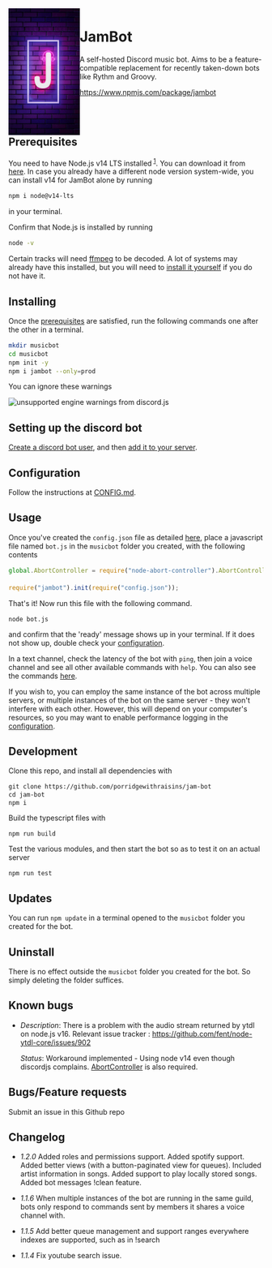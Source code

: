 <img align = "left" height = "250px" src="assets/jambot.jpg">

<h1> JamBot </h1>

A self-hosted Discord music bot. Aims to be a feature-compatible replacement for
recently taken-down bots like Rythm and Groovy.

https://www.npmjs.com/package/jambot

<br>
<br>

## Prerequisites

You need to have Node.js v14 LTS installed<sup> [1](#known-bugs)</sup>. You can download it from [here](https://nodejs.org/en/download/). In case you already have a different node version system-wide, you can install v14 for JamBot alone by running

```bash
npm i node@v14-lts
```

in your terminal.

Confirm that Node.js is installed by running

```bash
node -v
```

Certain tracks will need [ffmpeg](https://www.ffmpeg.org/) to be decoded. A lot of systems may already have this installed, but you will need to
[install it yourself](https://ffmpeg.org/download.html) if you do not have it.

## Installing

Once the [prerequisites](#prerequisites) are satisfied, run the following commands one after the
other in a terminal.

```bash
mkdir musicbot
cd musicbot
npm init -y
npm i jambot --only=prod
```

You can ignore these warnings

<img src="https://i.imgur.com/hHwdTHn.png" width=400 alt="unsupported engine warnings from discord.js">

## Setting up the discord bot

[Create a discord bot user](docs/TOKEN.md), and then [add it to your server](docs/ADDING.md).

## Configuration

Follow the instructions at [CONFIG.md](docs/CONFIG.md).

## Usage

Once you've created the `config.json` file as detailed [here](docs/CONFIG.md), place a javascript file named `bot.js` in
the `musicbot` folder you created, with the following contents

```js
global.AbortController = require("node-abort-controller").AbortController;

require("jambot").init(require("config.json"));
```

That's it! Now run this file with the following command.

```
node bot.js
```

and confirm that the 'ready' message shows up in your terminal. If it does not show up, double check your [configuration](docs/CONFIG.md).

In a text channel, check the latency of the bot with `ping`, then join a voice channel and see all other available commands with `help`.
You can also see the commands [here](docs/COMMANDS.MD).

If you wish to, you can employ the same instance of the bot across multiple servers, or multiple instances of the bot on the same server - they won't interfere with each other. However, this will depend on your computer's resources, so you may want to enable performance logging in the [configuration](docs/CONFIG.md).

## Development

Clone this repo, and install all dependencies with

```
git clone https://github.com/porridgewithraisins/jam-bot
cd jam-bot
npm i
```

Build the typescript files with

```
npm run build
```

Test the various modules, and then start the bot so as to test it on an actual server

```
npm run test
```

## Updates

You can run `npm update` in a terminal opened to the `musicbot` folder you
created for the bot.

## Uninstall

There is no effect outside the `musicbot` folder you created for the bot. So
simply deleting the folder suffices.

## Known bugs

-   _Description_: There is a problem with the audio stream returned by ytdl on
    node.js v16. Relevant issue tracker :
    https://github.com/fent/node-ytdl-core/issues/902

    _Status_: Workaround implemented - Using node v14 even though discordjs
    complains. [AbortController](https://www.npmjs.com/package/node-abort-controller) is also required.

## Bugs/Feature requests

Submit an issue in this Github repo

## Changelog

-   _1.2.0_
    Added roles and permissions support. Added spotify support. Added better views (with a button-paginated view for queues). Included artist information in songs. Added support to play locally stored songs. Added bot messages !clean feature.

-   _1.1.6_
    When multiple instances of the bot are running in the same guild, bots only respond to commands sent by members it shares a voice channel with.
-   _1.1.5_
    Add better queue management and support ranges everywhere indexes are
    supported, such as in !search
-   _1.1.4_
    Fix youtube search issue.
